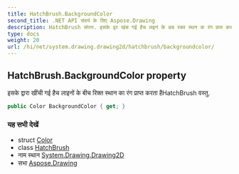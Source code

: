 ```yaml
---
title: HatchBrush.BackgroundColor
second_title: .NET API संदर्भ के लिए Aspose.Drawing
description: HatchBrush संपत्त. इसके द्वर खंच गई हैच लइनं के बच रक्त स्थन क रंग प्रप्त करत हैHatchBrush वस्तु.
type: docs
weight: 20
url: /hi/net/system.drawing.drawing2d/hatchbrush/backgroundcolor/
---
```

## HatchBrush.BackgroundColor property

इसके द्वारा खींची गई हैच लाइनों के बीच रिक्त स्थान का रंग प्राप्त करता हैHatchBrush वस्तु.

```csharp
public Color BackgroundColor { get; }
```

### यह सभी देखें

* struct [Color](../../../system.drawing/color/)
* class [HatchBrush](../)
* नाम स्थान [System.Drawing.Drawing2D](../../hatchbrush/)
* सभा [Aspose.Drawing](../../../)


